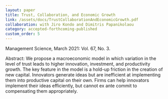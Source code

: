 ```yaml
---
layout: paper
title: Trust, Collaboration, and Economic Growth
link: /assets/docs/TrustCollaborationAndEconomicGrowth.pdf
collaboration: with Jiro Kondo and Dimitris Papanikolaou
category: accepted-forthcoming-published
custom_order: 5
---
```

<div>
  <div class="text-teal-600 text-base mb-2">
    <p><span class="italic">Management Science</span>, March 2021: Vol. 67, No. 3.</p>
  </div>
  <p><span class="font-medium">Abstract: </span>
    We propose a macroeconomic model in which variation in the level of trust leads to higher innovation, investment, and productivity growth. The key feature in the model is a hold-up friction in the creation of new capital. Innovators generate ideas but are inefficient at implementing them into productive capital on their own. Firms can help innovators implement their ideas efficiently, but cannot ex ante commit to compensating them appropriately.
  </p>
</div>
